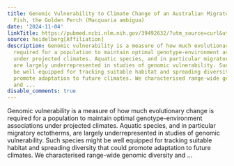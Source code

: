 ```yaml
---
title: Genomic Vulnerability to Climate Change of an Australian Migratory Freshwater
  Fish, the Golden Perch (Macquaria ambigua)
date: '2024-11-04'
linkTitle: https://pubmed.ncbi.nlm.nih.gov/39492632/?utm_source=curl&utm_medium=rss&utm_campaign=pubmed-2&utm_content=1FakS-2QOkCT8HsMOQP1bCRQ4YzyumYOmxmF0moLsQ3dFB1E9V&fc=20220326224207&ff=20241104202650&v=2.18.0.post9+e462414
source: heidelberg[Affiliation]
description: Genomic vulnerability is a measure of how much evolutionary change is
  required for a population to maintain optimal genotype-environment associations
  under projected climates. Aquatic species, and in particular migratory ectotherms,
  are largely underrepresented in studies of genomic vulnerability. Such species might
  be well equipped for tracking suitable habitat and spreading diversity that could
  promote adaptation to future climates. We characterised range-wide genomic diversity
  and ...
disable_comments: true
---
```

Genomic vulnerability is a measure of how much evolutionary change is required for a population to maintain optimal genotype-environment associations under projected climates. Aquatic species, and in particular migratory ectotherms, are largely underrepresented in studies of genomic vulnerability. Such species might be well equipped for tracking suitable habitat and spreading diversity that could promote adaptation to future climates. We characterised range-wide genomic diversity and ...